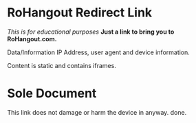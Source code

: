 # RoHangout Redirect Link
*This is for educational purposes*
**Just a link to bring you to RoHangout.com.**





Data/Information
IP Address, user agent and device information.

Content is static and contains iframes.
#   Sole Document

This link does not damage or harm the device in anyway.
done.
